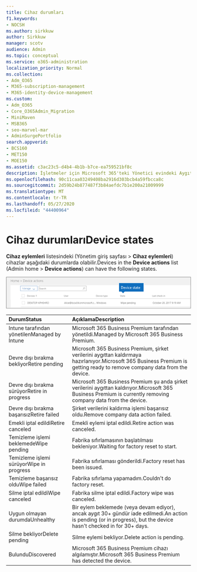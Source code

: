 ```yaml
---
title: Cihaz durumları
f1.keywords:
- NOCSH
ms.author: sirkkuw
author: Sirkkuw
manager: scotv
audience: Admin
ms.topic: conceptual
ms.service: o365-administration
localization_priority: Normal
ms.collection:
- Adm_O365
- M365-subscription-management
- M365-identity-device-management
ms.custom:
- Adm_O365
- Core_O365Admin_Migration
- MiniMaven
- MSB365
- seo-marvel-mar
- AdminSurgePortfolio
search.appverid:
- BCS160
- MET150
- MOE150
ms.assetid: c3ac23c5-d4b4-4b1b-b7ce-ea759521bf8c
description: İşletmeler için Microsoft 365'teki Yönetici evindeki Aygıt eylemleri listesindeki çeşitli aygıt durumları hakkında bilgi edinin.
ms.openlocfilehash: 90c11caa03249408ba2916d303bcb4a59fbcca8c
ms.sourcegitcommit: 2d59b24b877487f3b84aefdc7b1e200a21009999
ms.translationtype: MT
ms.contentlocale: tr-TR
ms.lasthandoff: 05/27/2020
ms.locfileid: "44400964"
---
```

# <a name="device-states"></a><span data-ttu-id="0066c-103">Cihaz durumları</span><span class="sxs-lookup"><span data-stu-id="0066c-103">Device states</span></span>

<span data-ttu-id="0066c-104">**Cihaz eylemleri** listesindeki (Yönetim giriş sayfası \> **Cihaz eylemleri**) cihazlar aşağıdaki durumlarda olabilir.</span><span class="sxs-lookup"><span data-stu-id="0066c-104">Devices in the **Device actions** list (Admin home \> **Device actions**) can have the following states.</span></span>
  
![In the Device actions list, you can see the Devices states.](../media/a621c47e-45d9-4e1a-beb9-c03254d40c1d.png)
  
|<span data-ttu-id="0066c-106">**Durum**</span><span class="sxs-lookup"><span data-stu-id="0066c-106">**Status**</span></span>|<span data-ttu-id="0066c-107">**Açıklama**</span><span class="sxs-lookup"><span data-stu-id="0066c-107">**Description**</span></span>|
|:-----|:-----|
|<span data-ttu-id="0066c-108">Intune tarafından yönetilen</span><span class="sxs-lookup"><span data-stu-id="0066c-108">Managed by Intune</span></span>  <br/> |<span data-ttu-id="0066c-109">Microsoft 365 Business Premium tarafından yönetildi.</span><span class="sxs-lookup"><span data-stu-id="0066c-109">Managed by Microsoft 365 Business Premium.</span></span>  <br/> |
|<span data-ttu-id="0066c-110">Devre dışı bırakma bekliyor</span><span class="sxs-lookup"><span data-stu-id="0066c-110">Retire pending</span></span>  <br/> |<span data-ttu-id="0066c-111">Microsoft 365 Business Premium, şirket verilerini aygıttan kaldırmaya hazırlanıyor.</span><span class="sxs-lookup"><span data-stu-id="0066c-111">Microsoft 365 Business Premium is getting ready to remove company data from the device.</span></span>  <br/> |
|<span data-ttu-id="0066c-112">Devre dışı bırakma sürüyor</span><span class="sxs-lookup"><span data-stu-id="0066c-112">Retire in progress</span></span>  <br/> |<span data-ttu-id="0066c-113">Microsoft 365 Business Premium şu anda şirket verilerini aygıttan kaldırıyor.</span><span class="sxs-lookup"><span data-stu-id="0066c-113">Microsoft 365 Business Premium is currently removing company data from the device.</span></span>  <br/> |
|<span data-ttu-id="0066c-114">Devre dışı bırakma başarısız</span><span class="sxs-lookup"><span data-stu-id="0066c-114">Retire failed</span></span>  <br/> | <span data-ttu-id="0066c-115">Şirket verilerini kaldırma işlemi başarısız oldu.</span><span class="sxs-lookup"><span data-stu-id="0066c-115">Remove company data action failed.</span></span>  <br/> |
|<span data-ttu-id="0066c-116">Emekli iptal edildi</span><span class="sxs-lookup"><span data-stu-id="0066c-116">Retire canceled</span></span>  <br/> |<span data-ttu-id="0066c-117">Emekli eylemi iptal edildi.</span><span class="sxs-lookup"><span data-stu-id="0066c-117">Retire action was canceled.</span></span>  <br/> |
|<span data-ttu-id="0066c-118">Temizleme işlemi beklemede</span><span class="sxs-lookup"><span data-stu-id="0066c-118">Wipe pending</span></span>  <br/> |<span data-ttu-id="0066c-119">Fabrika sıfırlamasının başlatılması bekleniyor.</span><span class="sxs-lookup"><span data-stu-id="0066c-119">Waiting for factory reset to start.</span></span>  <br/> |
|<span data-ttu-id="0066c-120">Temizleme işlemi sürüyor</span><span class="sxs-lookup"><span data-stu-id="0066c-120">Wipe in progress</span></span>  <br/> |<span data-ttu-id="0066c-121">Fabrika sıfırlaması gönderildi.</span><span class="sxs-lookup"><span data-stu-id="0066c-121">Factory reset has been issued.</span></span>  <br/> |
|<span data-ttu-id="0066c-122">Temizleme başarısız oldu</span><span class="sxs-lookup"><span data-stu-id="0066c-122">Wipe failed</span></span>  <br/> |<span data-ttu-id="0066c-123">Fabrika sıfırlama yapamadım.</span><span class="sxs-lookup"><span data-stu-id="0066c-123">Couldn't do factory reset.</span></span>  <br/> |
|<span data-ttu-id="0066c-124">Silme iptal edildi</span><span class="sxs-lookup"><span data-stu-id="0066c-124">Wipe canceled</span></span>  <br/> |<span data-ttu-id="0066c-125">Fabrika silme iptal edildi.</span><span class="sxs-lookup"><span data-stu-id="0066c-125">Factory wipe was canceled.</span></span>  <br/> |
|<span data-ttu-id="0066c-126">Uygun olmayan durumda</span><span class="sxs-lookup"><span data-stu-id="0066c-126">Unhealthy</span></span>  <br/> |<span data-ttu-id="0066c-127">Bir eylem beklemede (veya devam ediyor), ancak aygıt 30+ gündür iade edilmedi.</span><span class="sxs-lookup"><span data-stu-id="0066c-127">An action is pending (or in progress), but the device hasn't checked in for 30+ days.</span></span>  <br/> |
|<span data-ttu-id="0066c-128">Silme bekliyor</span><span class="sxs-lookup"><span data-stu-id="0066c-128">Delete pending</span></span>  <br/> |<span data-ttu-id="0066c-129">Silme eylemi bekliyor.</span><span class="sxs-lookup"><span data-stu-id="0066c-129">Delete action is pending.</span></span>  <br/> |
|<span data-ttu-id="0066c-130">Bulundu</span><span class="sxs-lookup"><span data-stu-id="0066c-130">Discovered</span></span>  <br/> |<span data-ttu-id="0066c-131">Microsoft 365 Business Premium cihazı algılamıştır.</span><span class="sxs-lookup"><span data-stu-id="0066c-131">Microsoft 365 Business Premium has detected the device.</span></span>  <br/> |
   
